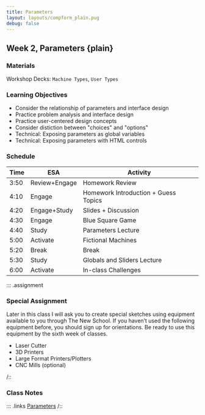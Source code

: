 ```yaml
---
title: Parameters
layout: layouts/compform_plain.pug
debug: false
---
```


## Week 2, Parameters {plain}

### Materials
Workshop Decks: `Machine Types`, `User Types`


### Learning Objectives
- Consider the relationship of parameters and interface design
- Practice problem analysis and interface design
- Practice user-centered design concepts
- Consider distiction between "choices" and "options"
- Technical: Exposing parameters as global variables
- Technical: Exposing parameters with HTML controls


### Schedule
Time    | ESA           | Activity
---     | ---           | ---
3:50    | Review+Engage | Homework Review
4:10    | Engage        | Homework Introduction + Guess Topics
4:20    | Engage+Study  | Slides + Discussion
4:30    | Engage        | Blue Square Game
4:40    | Study         | Parameters Lecture
5:00    | Activate      | Fictional Machines
5:20    | Break         | Break
5:30    | Study         | Globals and Sliders Lecture
6:00    | Activate      | In-class Challenges

::: .assignment

### Special Assignment
Later in this class I will ask you to create special sketches using equipment available to you through The New School. If you haven’t used the following equipment before, you should sign up for orientations. Be ready to use this equipment by the sixth week of classes.

- Laser Cutter
- 3D Printers
- Large Format Printers/Plotters
- CNC Mills (optional)

/::

### Class Notes
::: .links
[Parameters](./index.html)
/::
